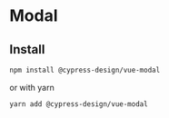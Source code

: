 # Modal

## Install

```bash
npm install @cypress-design/vue-modal
```

or with yarn

```bash
yarn add @cypress-design/vue-modal
```
